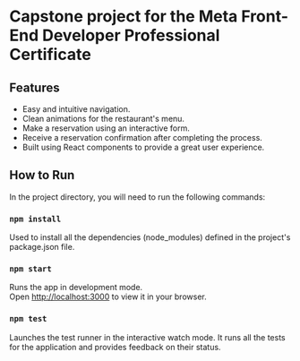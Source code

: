 # Capstone project for the Meta Front-End Developer Professional Certificate

## Features

- Easy and intuitive navigation.
- Clean animations for the restaurant's menu.
- Make a reservation using an interactive form.
- Receive a reservation confirmation after completing the process.
- Built using React components to provide a great user experience.

## How to Run

In the project directory, you will need to run the following commands:

### `npm install`
Used to install all the dependencies (node_modules) defined in the project's package.json file. 

### `npm start`

Runs the app in development mode.\
Open [http://localhost:3000](http://localhost:3000) to view it in your browser. 

### `npm test`
Launches the test runner in the interactive watch mode.
It runs all the tests for the application and provides feedback on their status.